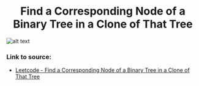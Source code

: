 <h1 align="center">Find a Corresponding Node of a Binary Tree in a Clone of That Tree</h1>

![alt text](https://images2.imgbox.com/8e/61/1FBjHHiG_o.png?raw=true)

### Link to source: 
- <a href="https://leetcode.com/problems/find-a-corresponding-node-of-a-binary-tree-in-a-clone-of-that-tree/">Leetcode - Find a Corresponding Node of a Binary Tree in a Clone of That Tree</a>

